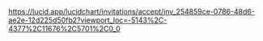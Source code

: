 https://lucid.app/lucidchart/invitations/accept/inv_254859ce-0786-48d6-ae2e-12d225d50fb2?viewport_loc=-5143%2C-4377%2C11676%2C5701%2C0_0

